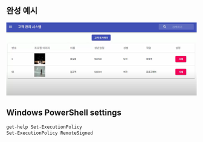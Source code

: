 ## 완성 예시

<img src='https://github.com/rlatkd/ManagementSystem/blob/main/image/management.PNG'>

## Windows PowerShell settings

```
get-help Set-ExecutionPolicy
Set-ExecutionPolicy RemoteSigned
```
